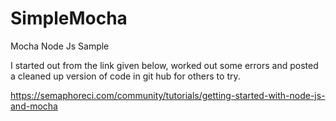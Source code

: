 # SimpleMocha
Mocha Node Js Sample

I started out from the link given below, worked out some errors and posted a cleaned up version
of code in git hub for others to try.

https://semaphoreci.com/community/tutorials/getting-started-with-node-js-and-mocha
